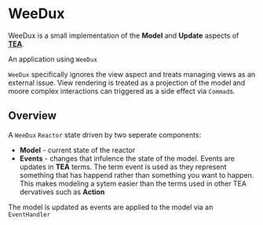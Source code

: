 # WeeDux

WeeDux is a small implementation of  the **Model** and **Update** aspects of [**TEA**](https://guide.elm-lang.org/architecture/). 

An application using `WeeDux` 

`WeeDux` specifically ignores the view aspect and treats managing views as an external issue. View rendering is treated as a projection of the model and
moore complex interactions can triggered as a side effect via  `Commad`s.  

## Overview

A `WeeDux` `Reactor` state driven by two seperate components:
 - **Model** - current state of the reactor
 - **Events** - changes that infulence the state of the model. Events are updates in **TEA** terms. The term event is used as they represent something that 
  has happend rather than something you want to happen. This makes modeling a sytem easier than the terms used in other TEA dervatives such as **Action**
 
 The model is updated as events are applied to the model via an `EventHandler`
